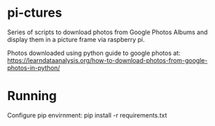 # pi-ctures
Series of scripts to download photos from Google Photos Albums and display them in a picture frame via raspberry pi.

Photos downloaded using python guide to google photos at:
https://learndataanalysis.org/how-to-download-photos-from-google-photos-in-python/

# Running
Configure pip envirnment:
pip install -r requirements.txt
